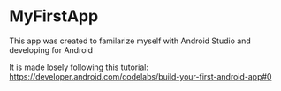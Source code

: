 # MyFirstApp
This app was created to familarize myself with Android Studio and developing for Android

It is made losely following this tutorial:
https://developer.android.com/codelabs/build-your-first-android-app#0